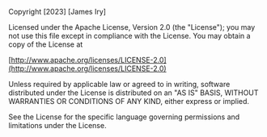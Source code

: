 Copyright [2023] [James Iry]
    
Licensed under the Apache License, Version 2.0 (the "License"); you may not use this file except in compliance with the License. You may obtain a copy of the License at
    
[http://www.apache.org/licenses/LICENSE-2.0](http://www.apache.org/licenses/LICENSE-2.0)

Unless required by applicable law or agreed to in writing, software distributed under the License is distributed on an "AS IS" BASIS, WITHOUT WARRANTIES OR CONDITIONS OF ANY KIND, either express or implied.

See the License for the specific language governing permissions and limitations under the License.

